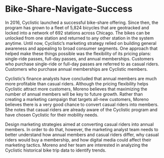 # Bike-Share-Navigate-Success

In 2016, Cyclistic launched a successful bike-share offering. Since then, the program has grown to a fleet of 5,824 bicycles that are 
geotracked and locked into a network of 692 stations across Chicago. The bikes can be unlocked from one station and
returned to any other station in the system anytime. Until now, Cyclistic’s marketing strategy relied on building general awareness and
appealing to broad consumer segments.
One approach that helped make these things possible was the flexibility of its pricing plans: single-ride passes, full-day passes, and 
annual memberships. Customers who purchase single-ride or full-day passes are referred to as casual riders. Customers who purchase annual
memberships are Cyclistic members.

Cyclistic’s finance analysts have concluded that annual members are much more profitable than casual riders. Although the
pricing flexibility helps Cyclistic attract more customers, Moreno believes that maximizing the number of annual members will
be key to future growth. Rather than creating a marketing campaign that targets all-new customers, Moreno believes there is a
very good chance to convert casual riders into members. She notes that casual riders are already aware of the Cyclistic
program and have chosen Cyclistic for their mobility needs.

Design marketing strategies aimed at converting casual riders into annual members. In order to
do that, however, the marketing analyst team needs to better understand how annual members and casual riders differ, why
casual riders would buy a membership, and how digital media could affect their marketing tactics. Moreno and her team are
interested in analyzing the Cyclistic historical bike trip data to identify trends.
